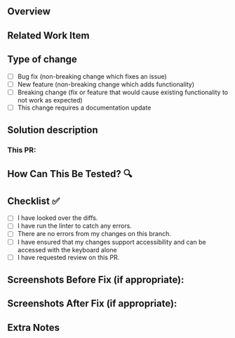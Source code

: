 ## Overview
<!--- Provide a brief description of your changes -->
<!--- Why is this change required? What problem does it solve? -->

## Related Work Item
<!--- Please provide the work item number as well as its link: -->

## Type of change

<!-- Please delete options that are not relevant. -->

- [ ] Bug fix (non-breaking change which fixes an issue)
- [ ] New feature (non-breaking change which adds functionality)
- [ ] Breaking change (fix or feature that would cause existing functionality to not work as expected)
- [ ] This change requires a documentation update

## Solution description
<!--- Describe your code changes in details for reviewers. -->
### This PR:
<!--- An example of a solution description -->
<!--- - creates a new rendering type -->
<!--- - refactors the code -->
<!--- - adds a new function/enum to render a bar chart -->

## How Can This Be Tested? <span>&#128269;</span>
<!--- Please provide instructions on how to test your changes so that the reviewer can reproduce -->
<!--- Include details of your testing environment -->
<!--- Please also list any relevant details for your test configuration -->

## Checklist <span>&#9989;</span>
- [ ] I have looked over the diffs.
- [ ] I have run the linter to catch any errors.
- [ ] There are no errors from my changes on this branch.
- [ ] I have ensured that my changes support accessibility and can be accessed with the keyboard alone
- [ ] I have requested review on this PR.

## Screenshots Before Fix (if appropriate):

## Screenshots After Fix (if appropriate):

## Extra Notes
<!-- Please include any extra note(s) the reviewers need to know -->
